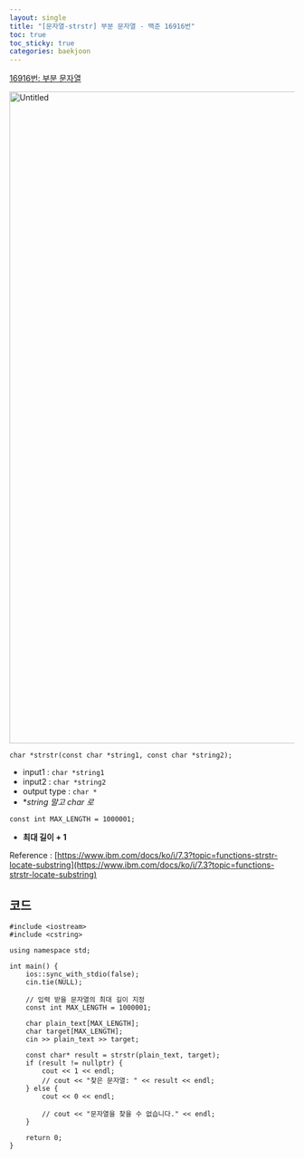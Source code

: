 ```yaml
---
layout: single
title: "[문자열-strstr] 부분 문자열 - 백준 16916번"
toc: true
toc_sticky: true
categories: baekjoon
---
```


[16916번: 부분 문자열](https://www.acmicpc.net/problem/16916)

<img width="1152" alt="Untitled" src="https://github.com/KimGyeongLock/KimGyeongLock.github.io/assets/63464299/f8ff7299-a141-4d46-965c-a2b47fcbf268">

`char *strstr(const char *string1, const char *string2);`

- input1 : `char *string1`
- input2 : `char *string2`
- output type : `char *`
- **string 말고 char *로**

`const int MAX_LENGTH = 1000001;`

- **최대 길이 + 1**

Reference : [https://www.ibm.com/docs/ko/i/7.3?topic=functions-strstr-locate-substring](https://www.ibm.com/docs/ko/i/7.3?topic=functions-strstr-locate-substring)

## 코드

```
#include <iostream>
#include <cstring>

using namespace std;

int main() {
    ios::sync_with_stdio(false);
    cin.tie(NULL);

    // 입력 받을 문자열의 최대 길이 지정
    const int MAX_LENGTH = 1000001;

    char plain_text[MAX_LENGTH];
    char target[MAX_LENGTH];
    cin >> plain_text >> target;

    const char* result = strstr(plain_text, target);
    if (result != nullptr) {
        cout << 1 << endl;
        // cout << "찾은 문자열: " << result << endl;
    } else {
        cout << 0 << endl;

        // cout << "문자열을 찾을 수 없습니다." << endl;
    }

    return 0;
}

```
